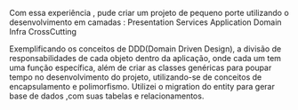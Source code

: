 Com essa experiência , pude criar um projeto de pequeno porte utilizando o desenvolvimento em camadas :
Presentation
Services
Application
Domain
Infra
CrossCutting

Exemplificando os conceitos de DDD(Domain Driven Design), a divisão de responsabilidades de cada objeto dentro da aplicação, onde cada um tem uma função específica, além de criar as classes genéricas para poupar tempo no desenvolvimento do projeto,
 utilizando-se de conceitos de encapsulamento e polimorfismo.
 Utilizei o migration do entity  para gerar base de dados ,com suas tabelas e relacionamentos.
